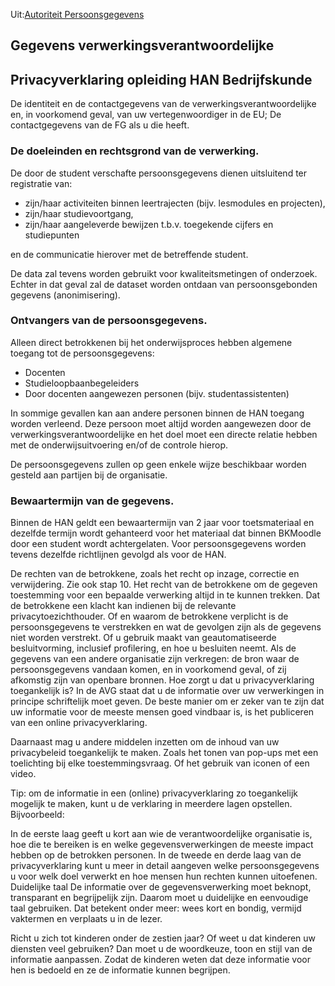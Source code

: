 Uit:[Autoriteit Persoonsgegevens](https://autoriteitpersoonsgegevens.nl/nl/onderwerpen/avg-nieuwe-europese-privacywetgeving/rechten-van-betrokkenen)

## Gegevens verwerkingsverantwoordelijke
<Bespreken met Danny>

## Privacyverklaring opleiding HAN Bedrijfskunde

De identiteit en de contactgegevens van de verwerkingsverantwoordelijke en, in voorkomend geval, van uw vertegenwoordiger in de EU;
De contactgegevens van de FG als u die heeft.

### De doeleinden en rechtsgrond van de verwerking.
De door de student verschafte persoonsgegevens dienen uitsluitend ter registratie van:

* zijn/haar activiteiten binnen leertrajecten (bijv. lesmodules en projecten),
* zijn/haar studievoortgang,
* zijn/haar aangeleverde bewijzen t.b.v. toegekende cijfers en  studiepunten

en de communicatie hierover met de betreffende student.

De data zal tevens worden gebruikt voor kwaliteitsmetingen of onderzoek. Echter in dat geval zal de dataset worden ontdaan van persoonsgebonden gegevens (anonimisering).

### Ontvangers van de persoonsgegevens.
Alleen direct betrokkenen bij het onderwijsproces hebben algemene toegang tot de persoonsgegevens:

* Docenten
* Studieloopbaanbegeleiders
* Door docenten aangewezen personen (bijv. studentassistenten)

In sommige gevallen kan aan andere personen binnen de HAN toegang worden verleend. Deze persoon moet altijd worden aangewezen door de verwerkingsverantwoordelijke en het doel moet een directe relatie hebben met de onderwijsuitvoering en/of de controle hierop.

De persoonsgegevens zullen op geen enkele wijze beschikbaar worden gesteld aan partijen bij de organisatie.
<Auditproces ontwerpen>

### Bewaartermijn van de gegevens.
Binnen de HAN geldt een bewaartermijn van 2 jaar voor toetsmateriaal en dezelfde termijn wordt gehanteerd voor het materiaal dat binnen BKMoodle door een student wordt achtergelaten. Voor persoonsgegevens worden tevens dezelfde richtlijnen gevolgd als voor de HAN.<Richtlijn uitzoeken en opnemen in audit>

De rechten van de betrokkene, zoals het recht op inzage, correctie en verwijdering. Zie ook stap 10.
Het recht van de betrokkene om de gegeven toestemming voor een bepaalde verwerking altijd in te kunnen trekken.
Dat de betrokkene een klacht kan indienen bij de relevante privacytoezichthouder.
Of en waarom de betrokkene verplicht is de persoonsgegevens te verstrekken en wat de gevolgen zijn als de gegevens niet worden verstrekt.
Of u gebruik maakt van geautomatiseerde besluitvorming, inclusief profilering, en hoe u besluiten neemt.
Als de gegevens van een andere organisatie zijn verkregen: de bron waar de persoonsgegevens vandaan komen, en in voorkomend geval, of zij afkomstig zijn van openbare bronnen.
Hoe zorgt u dat u privacyverklaring toegankelijk is?
In de AVG staat dat u de informatie over uw verwerkingen in principe schriftelijk moet geven. De beste manier om er zeker van te zijn dat uw informatie voor de meeste mensen goed vindbaar is, is het publiceren van een online privacyverklaring.

Daarnaast mag u andere middelen inzetten om de inhoud van uw privacybeleid toegankelijk te maken. Zoals het tonen van pop-ups met een toelichting bij elke toestemmingsvraag. Of het gebruik van iconen of een video.

Tip: om de informatie in een (online) privacyverklaring zo toegankelijk mogelijk te maken, kunt u de verklaring in meerdere lagen opstellen. Bijvoorbeeld:

In de eerste laag geeft u kort aan wie de verantwoordelijke organisatie is, hoe die te bereiken is en welke gegevensverwerkingen de meeste impact hebben op de betrokken personen.
In de tweede en derde laag van de privacyverklaring kunt u meer in detail aangeven welke persoonsgegevens u voor welk doel verwerkt en hoe mensen hun rechten kunnen uitoefenen.
Duidelijke taal
De informatie over de gegevensverwerking moet beknopt, transparant en begrijpelijk zijn. Daarom moet u duidelijke en eenvoudige taal gebruiken. Dat betekent onder meer: wees kort en bondig, vermijd vaktermen en verplaats u in de lezer.

Richt u zich tot kinderen onder de zestien jaar? Of weet u dat kinderen uw diensten veel gebruiken? Dan moet u de woordkeuze, toon en stijl van de informatie aanpassen. Zodat de kinderen weten dat deze informatie voor hen is bedoeld en ze de informatie kunnen begrijpen.
